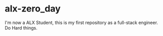 # alx-zero_day
I'm now a ALX Student, this is my first repository as a full-stack engineer. Do Hard things.
